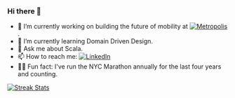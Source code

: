 ### Hi there 👋

- 🔭 I’m currently working on building the future of mobility at [![Metropolis](https://img.shields.io/badge/-Metropolis-5f59ff)](https://metropolis.io).
- 🌱 I’m currently learning Domain Driven Design.
- 💬 Ask me about Scala.
- 📫 How to reach me: [![LinkedIn](https://img.shields.io/badge/LinkedIn-blue?logo=linkedin&logoColor=white)](https://linkedin.com/in/iantabolt)
- 🏃‍♂️ Fun fact: I've run the NYC Marathon annually for the last four years and counting.

[![Streak Stats](https://streak-stats.demolab.com/?user=iantabolt&theme=transparent&mode=weekly)](https://git.io/streak-stats)
